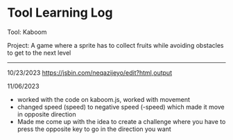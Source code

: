 # Tool Learning Log

Tool: Kaboom

Project: A game where a sprite has to collect fruits while avoiding obstacles to get to the next level

---

10/23/2023
https://jsbin.com/neqazijeyo/edit?html,output 

11/06/2023
- worked with the code on kaboom.js, worked with movement
- changed speed (speed) to negative speed (-speed) which made it move in opposite direction
- Made me come up with the idea to create a challenge where you have to press the opposite key to go in the direction you want 


<!-- 
* Links you used today (websites, videos, etc)
* Things you tried, progress you made, etc
* Challenges, a-ha moments, etc
* Questions you still have
* What you're going to try next
-->
